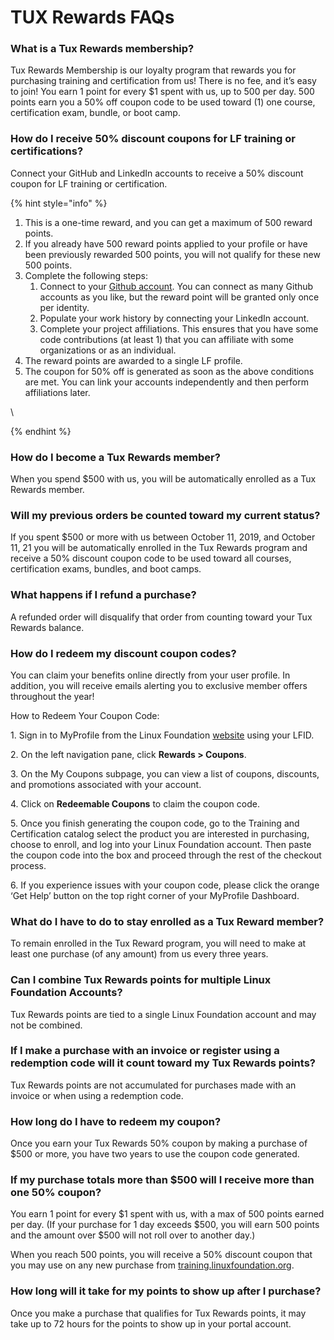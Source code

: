 # TUX Rewards FAQs

### What is a Tux Rewards membership?

Tux Rewards Membership is our loyalty program that rewards you for purchasing training and certification from us! There is no fee, and it’s easy to join! You earn 1 point for every $1 spent with us, up to 500 per day. 500 points earn you a 50% off coupon code to be used toward (1) one course, certification exam, bundle, or boot camp.

### How do I receive 50% discount coupons for LF training or certifications?

Connect your GitHub and LinkedIn accounts to receive a 50% discount coupon for LF training or certification.

{% hint style="info" %}
1. This is a one-time reward, and you can get a maximum of 500 reward points.
2. If you already have 500 reward points applied to your profile or have been previously rewarded 500 points, you will not qualify for these new 500 points.
3. Complete the following steps:
   1. Connect to your [Github account](https://docs.linuxfoundation.org/lfx/my-profile/know-your-individual-dashboard/about-me/profile#connect-linkedin-account). You can connect as many Github accounts as you like, but the reward point will be granted only once per identity.
   2. Populate your work history by connecting your LinkedIn account.
   3. Complete your project affiliations. This ensures that you have some code contributions (at least 1) that you can affiliate with some organizations or as an individual.
4. The reward points are awarded to a single LF profile.
5. The coupon for 50% off is generated as soon as the above conditions are met. You can link your accounts independently and then perform affiliations later.

\

{% endhint %}



### How do I become a Tux Rewards member?

When you spend $500 with us, you will be automatically enrolled as a Tux Rewards member.

### Will my previous orders be counted toward my current status?

If you spent $500 or more with us between October 11, 2019, and October 11, 21 you will be automatically enrolled in the Tux Rewards program and receive a 50% discount coupon code to be used toward all courses, certification exams, bundles, and boot camps.

### What happens if I refund a purchase?

A refunded order will disqualify that order from counting toward your Tux Rewards balance.

### How do I redeem my discount coupon codes? <a href="#tuxrewardsfaq-howdoiredeemmydiscountcouponcodes" id="tuxrewardsfaq-howdoiredeemmydiscountcouponcodes"></a>

You can claim your benefits online directly from your user profile. In addition, you will receive emails alerting you to exclusive member offers throughout the year!

How to Redeem Your Coupon Code:

1\. Sign in to MyProfile from the Linux Foundation [website](https://linuxfoundation.org/) using your LFID.

2\. On the left navigation pane, click **Rewards > Coupons**.

3\. On the My Coupons subpage, you can view a list of coupons, discounts, and promotions associated with your account.

4\. Click on **Redeemable Coupons** to claim the coupon code.

5\. Once you finish generating the coupon code, go to the Training and Certification catalog select the product you are interested in purchasing, choose to enroll, and log into your Linux Foundation account. Then paste the coupon code into the box and proceed through the rest of the checkout process.

6\. If you experience issues with your coupon code, please click the orange ‘Get Help’ button on the top right corner of your MyProfile Dashboard.

### What do I have to do to stay enrolled as a Tux Reward member? <a href="#tuxrewardsfaq-whatdoihavetodotostayenrolledasatuxrewardmember" id="tuxrewardsfaq-whatdoihavetodotostayenrolledasatuxrewardmember"></a>

To remain enrolled in the Tux Reward program, you will need to make at least one purchase (of any amount) from us every three years.

### Can I combine Tux Rewards points for multiple Linux Foundation Accounts? <a href="#tuxrewardsfaq-canicombinetuxrewardspointsformultiplelinuxfoundationaccounts" id="tuxrewardsfaq-canicombinetuxrewardspointsformultiplelinuxfoundationaccounts"></a>

Tux Rewards points are tied to a single Linux Foundation account and may not be combined.

### If I make a purchase with an invoice or register using a redemption code will it count toward my Tux Rewards points? <a href="#tuxrewardsfaq-ifimakeapurchasewithaninvoiceorregisterusingaredemptioncodewillitcounttowardmytuxrewar" id="tuxrewardsfaq-ifimakeapurchasewithaninvoiceorregisterusingaredemptioncodewillitcounttowardmytuxrewar"></a>

Tux Rewards points are not accumulated for purchases made with an invoice or when using a redemption code.

### How long do I have to redeem my coupon?

Once you earn your Tux Rewards 50% coupon by making a purchase of $500 or more, you have two years to use the coupon code generated.

### If my purchase totals more than $500 will I receive more than one 50% coupon?

You earn 1 point for every $1 spent with us, with a max of 500 points earned per day. (If your purchase for 1 day exceeds $500, you will earn 500 points and the amount over $500 will not roll over to another day.)

When you reach 500 points, you will receive a 50% discount coupon that you may use on any new purchase from [training.linuxfoundation.org](http://training.linuxfoundation.org/).

### How long will it take for my points to show up after I purchase?

Once you make a purchase that qualifies for Tux Rewards points, it may take up to 72 hours for the points to show up in your portal account.
